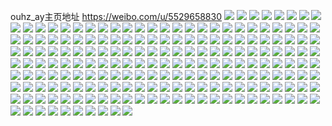 ouhz_ay主页地址 https://weibo.com/u/5529658830 
![](https://wx4.sinaimg.cn/mw2000/0062dSREly1h85jhrmcslj321n2q7hdv.jpg) 
![](https://wx4.sinaimg.cn/mw2000/0062dSREly1h85jhth84zj32c0340kjn.jpg) 
![](https://wx4.sinaimg.cn/mw2000/0062dSREly1h85jhvbjvyj32c0340qv7.jpg) 
![](https://wx4.sinaimg.cn/mw2000/0062dSREly1h85jhwlvlej31zt2nrb2b.jpg) 
![](https://wx4.sinaimg.cn/mw2000/0062dSREly1h85jhq04ckj324c2tskjn.jpg) 
![](https://wx4.sinaimg.cn/mw2000/0062dSREly1h85jhxpnaqj32c0340kjn.jpg) 
![](https://wx4.sinaimg.cn/mw2000/0062dSREly1h7upmcarwxj30tu0tuwjl.jpg) 
![](https://wx4.sinaimg.cn/mw2000/0062dSREly1h7s1bnhl0zj30u0140dof.jpg) 
![](https://wx4.sinaimg.cn/mw2000/0062dSREly1h7s1bo5fidj30u0140ti4.jpg) 
![](https://wx4.sinaimg.cn/mw2000/0062dSREly1h7s1bmwqidj30u0140gte.jpg) 
![](https://wx4.sinaimg.cn/mw2000/0062dSREly1h7s1botb3sj30u0140dpf.jpg) 
![](https://wx4.sinaimg.cn/mw2000/0062dSREly1h7s1bpe96lj30u0140jyj.jpg) 
![](https://wx4.sinaimg.cn/mw2000/0062dSREly1h7s1bpt19jj30u00u0jw6.jpg) 
![](https://wx4.sinaimg.cn/mw2000/0062dSREgy1h7g128ram4j30u0140wlp.jpg) 
![](https://wx4.sinaimg.cn/mw2000/0062dSREgy1h7fu9kc289j323u35sx6p.jpg) 
![](https://wx4.sinaimg.cn/mw2000/0062dSREgy1h7fua26a90j323u35su0z.jpg) 
![](https://wx4.sinaimg.cn/mw2000/0062dSREgy1h7fu96g158j32c0340npj.jpg) 
![](https://wx4.sinaimg.cn/mw2000/0062dSREgy1h7fu9svuskj32c03401kz.jpg) 
![](https://wx4.sinaimg.cn/mw2000/0062dSREgy1h7fu9ambrpj31xx2wv1kz.jpg) 
![](https://wx4.sinaimg.cn/mw2000/0062dSREgy1h7fu9ine4yj32352s7482.jpg) 
![](https://wx4.sinaimg.cn/mw2000/0062dSREgy1h7de7bj053j30u0191whs.jpg) 
![](https://wx4.sinaimg.cn/mw2000/0062dSREgy1h7de7d0adqj30u019010e.jpg) 
![](https://wx4.sinaimg.cn/mw2000/0062dSREgy1h7de7c83zej30u0190n59.jpg) 
![](https://wx4.sinaimg.cn/mw2000/0062dSREgy1h7de7aq0y5j30u019040y.jpg) 
![](https://wx4.sinaimg.cn/mw2000/0062dSREgy1h72701da94j32c03431kz.jpg) 
![](https://wx4.sinaimg.cn/mw2000/0062dSREgy1h726zssbxej32c0343hdv.jpg) 
![](https://wx4.sinaimg.cn/mw2000/0062dSREgy1h727030nvqj30t813d0vb.jpg) 
![](https://wx4.sinaimg.cn/mw2000/0062dSREgy1h6p4brvz8fj31401e045z.jpg) 
![](https://wx4.sinaimg.cn/mw2000/0062dSREgy1h6p4c0j36kj3340340u0z.jpg) 
![](https://wx4.sinaimg.cn/mw2000/0062dSREgy1h6p4bqzijpj31401e0tgl.jpg) 
![](https://wx4.sinaimg.cn/mw2000/0062dSREgy1h6k9rwq1ehj32ds1scqv5.jpg) 
![](https://wx4.sinaimg.cn/mw2000/0062dSREgy1h6eilg2h0mj32c034x1kx.jpg) 
![](https://wx4.sinaimg.cn/mw2000/0062dSREgy1h6eilk5cgfj32c03414qr.jpg) 
![](https://wx4.sinaimg.cn/mw2000/0062dSREgy1h6eilcjsb5j326v2x5tk2.jpg) 
![](https://wx4.sinaimg.cn/mw2000/0062dSREgy1h6eilm0w2oj32c03401ky.jpg) 
![](https://wx4.sinaimg.cn/mw2000/0062dSREgy1h5yf1ihu82j31sc28fnpd.jpg) 
![](https://wx4.sinaimg.cn/mw2000/0062dSREgy1h5yf1kdppbj31sd28ge81.jpg) 
![](https://wx4.sinaimg.cn/mw2000/0062dSREgy1h5pzn4he53j32c02x0b2a.jpg) 
![](https://wx4.sinaimg.cn/mw2000/0062dSREgy1h5pzn65ywej32c02x04p1.jpg) 
![](https://wx4.sinaimg.cn/mw2000/0062dSREgy1h5pzn2rdnkj32c02x0qv6.jpg) 
![](https://wx4.sinaimg.cn/mw2000/0062dSREly1h5nkznjd21j31p929fkjl.jpg) 
![](https://wx4.sinaimg.cn/mw2000/0062dSREly1h5nkzorhadj32bz2wz1ky.jpg) 
![](https://wx4.sinaimg.cn/mw2000/0062dSREly1h5nkzpczgpj31r02c0x1u.jpg) 
![](https://wx4.sinaimg.cn/mw2000/0062dSREgy1h5383opehdj31l72ds4qp.jpg) 
![](https://wx4.sinaimg.cn/mw2000/0062dSREgy1h5383qp8csj31l72dshdt.jpg) 
![](https://wx4.sinaimg.cn/mw2000/0062dSREgy1h5383rnr25j31wd2ujnpd.jpg) 
![](https://wx4.sinaimg.cn/mw2000/0062dSREgy1h5383nw2i9j31sc28fkjl.jpg) 
![](https://wx4.sinaimg.cn/mw2000/0062dSREgy1h4mpt9cnukj33402c07wh.jpg) 
![](https://wx4.sinaimg.cn/mw2000/0062dSREgy1h4mpto9aarj33402c04qq.jpg) 
![](https://wx4.sinaimg.cn/mw2000/0062dSREgy1h4mpt86a34j33402c04qs.jpg) 
![](https://wx4.sinaimg.cn/mw2000/0062dSREgy1h4mptfcfbwj32c03401l3.jpg) 
![](https://wx4.sinaimg.cn/mw2000/0062dSREgy1h4mpth1bopj31sc2dsu0x.jpg) 
![](https://wx4.sinaimg.cn/mw2000/0062dSREgy1h4mptitf4vj33402c0b2b.jpg) 
![](https://wx4.sinaimg.cn/mw2000/0062dSREgy1h4mptp1lv7j31sc2ds4qp.jpg) 
![](https://wx4.sinaimg.cn/mw2000/0062dSREgy1h4mq31ykq6j30u011ih1j.jpg) 
![](https://wx4.sinaimg.cn/mw2000/0062dSREgy1h49egxmr3pj31400u0jx7.jpg) 
![](https://wx4.sinaimg.cn/mw2000/0062dSREgy1h49einfkf9j31400u0n3k.jpg) 
![](https://wx4.sinaimg.cn/mw2000/0062dSREgy1h49egy4yluj30u0140q8j.jpg) 
![](https://wx4.sinaimg.cn/mw2000/0062dSREgy1h49egx5dffj30u01420yn.jpg) 
![](https://wx4.sinaimg.cn/mw2000/0062dSREgy1h49eh0ataoj30u011in8b.jpg) 
![](https://wx4.sinaimg.cn/mw2000/0062dSREgy1h49eh0u1lzj30u011i7b7.jpg) 
![](https://wx4.sinaimg.cn/mw2000/0062dSREgy1h48qql4bpfj31400u0aif.jpg) 
![](https://wx4.sinaimg.cn/mw2000/0062dSREly1h418jlw8txj31sc1w67wh.jpg) 
![](https://wx4.sinaimg.cn/mw2000/0062dSREly1h418jngdf7j31sc1v4e81.jpg) 
![](https://wx4.sinaimg.cn/mw2000/0062dSREgy1h3xs8unu69j30n00k1q5n.jpg) 
![](https://wx4.sinaimg.cn/mw2000/0062dSREgy1h3rwqqay2bj31xk2wdb29.jpg) 
![](https://wx4.sinaimg.cn/mw2000/0062dSREgy1h318619xmej321y2xknpd.jpg) 
![](https://wx4.sinaimg.cn/mw2000/0062dSREgy1h318622vmyj30n014wgu0.jpg) 
![](https://wx4.sinaimg.cn/mw2000/0062dSREgy1h31865qkxgj32c02c07wi.jpg) 
![](https://wx4.sinaimg.cn/mw2000/0062dSREgy1h2sqc57uuuj31sc28fnpd.jpg) 
![](https://wx4.sinaimg.cn/mw2000/0062dSREgy1h23kdqx8u5j322x2zt7wk.jpg) 
![](https://wx4.sinaimg.cn/mw2000/0062dSREgy1h23kdt7zwcj32ds1sckjl.jpg) 
![](https://wx4.sinaimg.cn/mw2000/0062dSREgy1h23kdo0tk2j323d23dqv5.jpg) 
![](https://wx4.sinaimg.cn/mw2000/0062dSREgy1h23kdv4l3kj31hc140hdt.jpg) 
![](https://wx4.sinaimg.cn/mw2000/0062dSREgy1h23ke3nbp5j32c23401kx.jpg) 
![](https://wx4.sinaimg.cn/mw2000/0062dSREgy1h23kdvq5bhj30np0zktd4.jpg) 
![](https://wx4.sinaimg.cn/mw2000/0062dSREgy1h23kdxkeyoj32c0340kjn.jpg) 
![](https://wx4.sinaimg.cn/mw2000/0062dSREgy1h23kdyrvptj32801o0x6p.jpg) 
![](https://wx4.sinaimg.cn/mw2000/0062dSREgy1h23ke13f8xj32c03407wk.jpg) 
![](https://wx4.sinaimg.cn/mw2000/0062dSREgy1h1npre7ubaj30uk14rtx1.jpg) 
![](https://wx4.sinaimg.cn/mw2000/0062dSREgy1h1nprf0fhij30u00u0gp7.jpg) 
![](https://wx4.sinaimg.cn/mw2000/0062dSREgy1h1nprcufelj32c02he1ht.jpg) 
![](https://wx4.sinaimg.cn/mw2000/0062dSREgy1h1npren166j30uo12ctl8.jpg) 
![](https://wx4.sinaimg.cn/mw2000/0062dSREgy1h17enbkqz8j31sc28fhdt.jpg) 
![](https://wx4.sinaimg.cn/mw2000/0062dSREgy1h17endsmwnj32c02c0qv7.jpg) 
![](https://wx4.sinaimg.cn/mw2000/0062dSREgy1h17eng5tidj31sc2837wi.jpg) 
![](https://wx4.sinaimg.cn/mw2000/0062dSREgy1h17enjpgsbj32c02x0x6q.jpg) 
![](https://wx4.sinaimg.cn/mw2000/0062dSREgy1h17eoayl3fj32c02x0qv6.jpg) 
![](https://wx4.sinaimg.cn/mw2000/0062dSREgy1h17enhaq6tj32c02x0hcj.jpg) 
![](https://wx4.sinaimg.cn/mw2000/0062dSREgy1h17enldmiej32c02x0kjl.jpg) 
![](https://wx4.sinaimg.cn/mw2000/0062dSREgy1h17eno1oq8j32c02s41kz.jpg) 
![](https://wx4.sinaimg.cn/mw2000/0062dSREgy1h17enrwzgjj32c02x0e83.jpg) 
![](https://wx4.sinaimg.cn/mw2000/0062dSREgy1h11krzchgtj31sc2dsnpe.jpg) 
![](https://wx4.sinaimg.cn/mw2000/0062dSREgy1h11krumrs5j31sc2dsqv6.jpg) 
![](https://wx4.sinaimg.cn/mw2000/0062dSREgy1h11krxqpsyj31rj2dskjm.jpg) 
![](https://wx4.sinaimg.cn/mw2000/0062dSREgy1h11krt3qs2j31sc2dshdu.jpg) 
![](https://wx4.sinaimg.cn/mw2000/0062dSREgy1h0mnkbafuuj32c02x0e84.jpg) 
![](https://wx4.sinaimg.cn/mw2000/0062dSREgy1h0mnkejt7uj32c02x0e83.jpg) 
![](https://wx4.sinaimg.cn/mw2000/0062dSREgy1h0mnkkb3fjj322n33zu0z.jpg) 
![](https://wx4.sinaimg.cn/mw2000/0062dSREgy1h06frx1cn6j31sc2ds7wh.jpg) 
![](https://wx4.sinaimg.cn/mw2000/0062dSREgy1gzpo15ux5sj31o01o0x2u.jpg) 
![](https://wx4.sinaimg.cn/mw2000/0062dSREgy1gzpo16ifguj31o01o0kgz.jpg) 
![](https://wx4.sinaimg.cn/mw2000/0062dSREgy1gz43xurrwjj32eo1lsnpf.jpg) 
![](https://wx4.sinaimg.cn/mw2000/0062dSREgy1gz43y2oxkoj32eo1ls4qr.jpg) 
![](https://wx4.sinaimg.cn/mw2000/0062dSREgy1gz43y5bjicj31ls2eox6q.jpg) 
![](https://wx4.sinaimg.cn/mw2000/0062dSREgy1gz43y0mncaj33402c0qv8.jpg) 
![](https://wx4.sinaimg.cn/mw2000/0062dSREgy1gz43xrly3fj32c02c04qq.jpg) 
![](https://wx4.sinaimg.cn/mw2000/0062dSREgy1gz43yjeislj320o2tqkjm.jpg) 
![](https://wx4.sinaimg.cn/mw2000/0062dSREgy1gz43yo990qj32c03401l0.jpg) 
![](https://wx4.sinaimg.cn/mw2000/0062dSREgy1gz43ysriaoj32c0340hdv.jpg) 
![](https://wx4.sinaimg.cn/mw2000/0062dSREgy1gz43yxacb9j32c03401l0.jpg) 
![](https://wx4.sinaimg.cn/mw2000/0062dSREgy1gz0ufl6e05j334033ye85.jpg) 
![](https://wx4.sinaimg.cn/mw2000/0062dSREgy1gz0ufvm83pj32c02c0x6r.jpg) 
![](https://wx4.sinaimg.cn/mw2000/0062dSREgy1gyzqogyph5j30u00u0799.jpg) 
![](https://wx4.sinaimg.cn/mw2000/0062dSREgy1gyos5dpds9j30u013zn3r.jpg) 
![](https://wx4.sinaimg.cn/mw2000/0062dSREgy1gyos5ex32gj30u0140dn8.jpg) 
![](https://wx4.sinaimg.cn/mw2000/0062dSREgy1gyos5g1w17j30u0140468.jpg) 
![](https://wx4.sinaimg.cn/mw2000/0062dSREgy1gyos5hs146j30u0140tfr.jpg) 
![](https://wx4.sinaimg.cn/mw2000/0062dSREgy1gyos5c1kaxj30u01hcwnk.jpg) 
![](https://wx4.sinaimg.cn/mw2000/0062dSREgy1gyos69nqnbj30mi0u0ae7.jpg) 
![](https://wx4.sinaimg.cn/mw2000/0062dSREgy1gydmqfz7z2j311c1cz7k3.jpg) 
![](https://wx4.sinaimg.cn/mw2000/0062dSREgy1gydmqgkjz1j311c1c1aqx.jpg) 
![](https://wx4.sinaimg.cn/mw2000/0062dSREgy1gydmqhfaojj31ho1xn7wh.jpg) 
![](https://wx4.sinaimg.cn/mw2000/0062dSREgy1gydmqi6z85j31ho1wpb29.jpg) 
![](https://wx4.sinaimg.cn/mw2000/0062dSREgy1gxhgnvlr2pj30n00n0act.jpg) 
![](https://wx4.sinaimg.cn/mw2000/0062dSREgy1gxcowvvkapj30u0140qdc.jpg) 
![](https://wx4.sinaimg.cn/mw2000/0062dSREgy1gxcoyj9zgaj30u00u00z0.jpg) 
![](https://wx4.sinaimg.cn/mw2000/0062dSREgy1gxbmrryhatj31400u04ba.jpg) 
![](https://wx4.sinaimg.cn/mw2000/0062dSREgy1gx7q7f118hj31sc2dse81.jpg) 
![](https://wx4.sinaimg.cn/mw2000/0062dSREgy1gx32jubrnmj32c02c0x6q.jpg) 
![](https://wx4.sinaimg.cn/mw2000/0062dSREgy1gx32jokg06j32c02x0kjm.jpg) 
![](https://wx4.sinaimg.cn/mw2000/0062dSREgy1gx32jppev9j32c02x01kz.jpg) 
![](https://wx4.sinaimg.cn/mw2000/0062dSREgy1gx32jre31bj32c02x0x6q.jpg) 
![](https://wx4.sinaimg.cn/mw2000/0062dSREgy1gx334arursj30n01ds10t.jpg) 
![](https://wx4.sinaimg.cn/mw2000/0062dSREgy1gx32jn3b16j30n014wgwq.jpg) 
![](https://wx4.sinaimg.cn/mw2000/0062dSREgy1gx32jrtrmmj30n014wdoz.jpg) 
![](https://wx4.sinaimg.cn/mw2000/0062dSREgy1gx32jsliypj32801o0npd.jpg) 
![](https://wx4.sinaimg.cn/mw2000/0062dSREgy1gx32jt7zjcj32801o0to2.jpg) 
![](https://wx4.sinaimg.cn/mw2000/0062dSREgy1gx09g3qfa5j30rs0si792.jpg) 
![](https://wx4.sinaimg.cn/mw2000/0062dSREgy1gwt3x8exa3j31sc2dsx6p.jpg) 
![](https://wx4.sinaimg.cn/mw2000/0062dSREgy1gwt3x8wuw1j30k60kh0w5.jpg) 
![](https://wx4.sinaimg.cn/mw2000/0062dSREgy1gwitwxpg59j32c0340x6q.jpg) 
![](https://wx4.sinaimg.cn/mw2000/0062dSREgy1gwitx18wzej31hq2c01kz.jpg) 
![](https://wx4.sinaimg.cn/mw2000/0062dSREgy1gwitwt745ej33402c0b2a.jpg) 
![](https://wx4.sinaimg.cn/mw2000/0062dSREgy1gwhkefldp6j30g40fxq4q.jpg) 
![](https://wx4.sinaimg.cn/mw2000/0062dSREgy1gw8qbtz7bej30u00zidoi.jpg) 
![](https://wx4.sinaimg.cn/mw2000/0062dSREgy1gw8qbupgecj30k00zktdi.jpg) 
![](https://wx4.sinaimg.cn/mw2000/0062dSREgy1gw6inlamvdj33402c0kjm.jpg) 
![](https://wx4.sinaimg.cn/mw2000/0062dSREgy1gw6inmdp8zj33402c04qp.jpg) 
![](https://wx4.sinaimg.cn/mw2000/0062dSREly1gvxo2b1kvhj32c0340b2g.jpg) 
![](https://wx4.sinaimg.cn/mw2000/0062dSREly1gvxo2let6tj32c13401l1.jpg) 
![](https://wx4.sinaimg.cn/mw2000/0062dSREly1gvxo2vslu2j32c0340e8a.jpg) 
![](https://wx4.sinaimg.cn/mw2000/0062dSREgy1gwiu519vsoj32c0340u12.jpg) 
![](https://wx4.sinaimg.cn/mw2000/0062dSREly1gvxo30hs7yj31wx340nph.jpg) 
![](https://wx4.sinaimg.cn/mw2000/0062dSREgy1gwiu5g01f9j33pa31s1l2.jpg) 
![](https://wx4.sinaimg.cn/mw2000/0062dSREly1gvv5kwz7ynj31m626ke81.jpg) 
![](https://wx4.sinaimg.cn/mw2000/0062dSREly1gvv5kvqfkuj31ms27ekjl.jpg) 
![](https://wx4.sinaimg.cn/mw2000/0062dSREly1gvocq9bekyj32c02c0kjn.jpg) 
![](https://wx4.sinaimg.cn/mw2000/0062dSREly1gvocqewdxfj62c02c0x6q02.jpg) 
![](https://wx4.sinaimg.cn/mw2000/0062dSREly1gvocqmkr6uj62c02c07wj02.jpg) 
![](https://wx4.sinaimg.cn/mw2000/0062dSREly1gvocqur625j62c0340x6r02.jpg) 
![](https://wx4.sinaimg.cn/mw2000/0062dSREly1gvirk0duhkj61sc2dsu0x02.jpg) 
![](https://wx4.sinaimg.cn/mw2000/0062dSREly1gvirjwwfauj62ds2dshdu02.jpg) 
![](https://wx4.sinaimg.cn/mw2000/0062dSREly1gvf9e0ywyzj62c03401kz02.jpg) 
![](https://wx4.sinaimg.cn/mw2000/0062dSREly1gvf9dvsdluj32c03404qr.jpg) 
![](https://wx4.sinaimg.cn/mw2000/0062dSREly1gvf9esbyvbj32c0340npe.jpg) 
![](https://wx4.sinaimg.cn/mw2000/0062dSREly1gvf9eus5wnj62c0340qv602.jpg) 
![](https://wx4.sinaimg.cn/mw2000/0062dSREly1gvcpnrgj8cj60xc2s0kjl02.jpg) 
![](https://wx4.sinaimg.cn/mw2000/0062dSREly1gvcpnpi4fwj62c0340he502.jpg) 
![](https://wx4.sinaimg.cn/mw2000/0062dSREly1gvcpnt458hj63402c0kjm02.jpg) 
![](https://wx4.sinaimg.cn/mw2000/0062dSREgy1gv6qwz2erfj60u01ha7eg02.jpg) 
![](https://wx4.sinaimg.cn/mw2000/0062dSREly1gupaxxocr8j60u014016a02.jpg) 
![](https://wx4.sinaimg.cn/mw2000/0062dSREly1gupaxx8nv3j60u014ldne02.jpg) 
![](https://wx4.sinaimg.cn/mw2000/0062dSREly1gupaxw71cbj60u0140wkd02.jpg) 
![](https://wx4.sinaimg.cn/mw2000/0062dSREly1gupaxy5yavj61400u012902.jpg) 
![](https://wx4.sinaimg.cn/mw2000/0062dSREgy1gndh4wri8vj311i0u1tgn.jpg) 
![](https://wx4.sinaimg.cn/mw2000/0062dSREgy1gkab3wru4bj310d0u0wku.jpg) 
![](https://wx4.sinaimg.cn/mw2000/0062dSREgy1gkab3wabjqj30u00u0tar.jpg) 
![](https://wx4.sinaimg.cn/mw2000/0062dSREgy1gkbhjp17m4j30u00u0aav.jpg) 
![](https://wx4.sinaimg.cn/mw2000/0062dSREgy1gkbhjoo1qfj30u00u0jxl.jpg) 
![](https://wx4.sinaimg.cn/mw2000/0062dSREgy1gkbhjpids3j31400u0485.jpg) 
![](https://wx4.sinaimg.cn/mw2000/0062dSREgy1gkbhjpwjfjj30u00u0n42.jpg) 
![](https://wx4.sinaimg.cn/mw2000/0062dSREgy1gkbhjqdh0dj30u00u0q8p.jpg) 
![](https://wx4.sinaimg.cn/mw2000/0062dSREgy1gkbhjqszf5j30u0194wm1.jpg) 
![](https://wx4.sinaimg.cn/mw2000/0062dSREgy1gkbhqmseutj30u00u0n3k.jpg) 
![](https://wx4.sinaimg.cn/mw2000/0062dSREgy1gjyqy0fe1zj32c02c0x67.jpg) 
![](https://wx4.sinaimg.cn/mw2000/0062dSREgy1gjyqy5bswwj33402c0b2a.jpg) 
![](https://wx4.sinaimg.cn/mw2000/0062dSREgy1gjyqy18ej8j32c02c0b29.jpg) 
![](https://wx4.sinaimg.cn/mw2000/0062dSREgy1gjyqy48bo6j322s2rq7wi.jpg) 
![](https://wx4.sinaimg.cn/mw2000/0062dSREgy1gjyr6qvvrsj32c0340hdu.jpg) 
![](https://wx4.sinaimg.cn/mw2000/0062dSREgy1gjyqy242t4j326g290kjl.jpg) 
![](https://wx4.sinaimg.cn/mw2000/0062dSREgy1ghf31djsx6j31pu1puu0x.jpg) 
![](https://wx4.sinaimg.cn/mw2000/0062dSREgy1ghepsbyfw9j30u00u07a4.jpg) 
